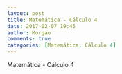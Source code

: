 ```yaml
---
layout: post
title: Matemática - Cálculo 4
date: 2017-02-07 19:45
author: Morgao
comments: true
categories: [Matemática, Cálculo 4]
---
```


Matemática - Cálculo 4